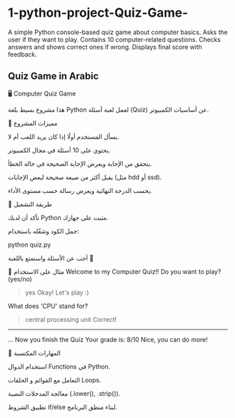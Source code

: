 # 1-python-project-Quiz-Game-
A simple Python console-based quiz game about computer basics.  Asks the user if they want to play.  Contains 10 computer-related questions.  Checks answers and shows correct ones if wrong.  Displays final score with feedback.
## Quiz Game in Arabic
🖥️ Computer Quiz Game

هذا مشروع بسيط بلغة Python لعمل لعبة أسئلة (Quiz) عن أساسيات الكمبيوتر.

📌 مميزات المشروع

يسأل المستخدم أولًا إذا كان يريد اللعب أم لا.

يحتوي على 10 أسئلة في مجال الكمبيوتر.

يتحقق من الإجابة ويعرض الإجابة الصحيحة في حالة الخطأ.

يقبل أكثر من صيغة صحيحة لبعض الإجابات (مثل hdd أو ssd).

يحسب الدرجة النهائية ويعرض رسالة حسب مستوى الأداء.

🚀 طريقة التشغيل

تأكد أن لديك Python مثبت على جهازك.

حمل الكود وشغّله باستخدام:

python quiz.py


أجب عن الأسئلة واستمتع باللعبة 🎉

🧠 مثال على الاستخدام
Welcome to my Computer Quiz!!
Do you want to play? (yes/no)
> yes
Okay! Let's play :)

What does 'CPU' stand for?
> central processing unit
Correct!
--------------------------------------------------
...
Now you finish the Quiz
Your grade is: 8/10
Nice, you can do more!

📖 المهارات المكتسبة

استخدام الدوال Functions في Python.

التعامل مع القوائم و الحلقات Loops.

معالجة المدخلات النصية (.lower(), .strip()).

تطبيق الشروط if/else لبناء منطق البرنامج.
